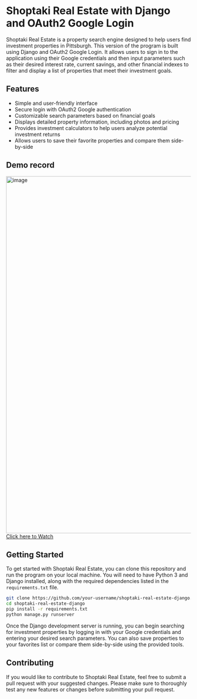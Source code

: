 # Shoptaki Real Estate with Django and OAuth2 Google Login

Shoptaki Real Estate is a property search engine designed to help users find investment properties in Pittsburgh. This version of the program is built using Django and OAuth2 Google Login. It allows users to sign in to the application using their Google credentials and then input parameters such as their desired interest rate, current savings, and other financial indexes to filter and display a list of properties that meet their investment goals.

## Features

- Simple and user-friendly interface
- Secure login with OAuth2 Google authentication
- Customizable search parameters based on financial goals
- Displays detailed property information, including photos and pricing
- Provides investment calculators to help users analyze potential investment returns
- Allows users to save their favorite properties and compare them side-by-side

## Demo record


<img width="975" alt="image" src="https://github.com/kimgogowow/shoptaki-realestate/assets/100476425/aa691772-413f-4f04-b35a-662ed72c949d">
<a href="https://drive.google.com/file/d/1WDZXp07MBiy8P7rs2rX13Ky0noP8xSgY/view?usp=share_link">Click here to Watch</a>


## Getting Started

To get started with Shoptaki Real Estate, you can clone this repository and run the program on your local machine. You will need to have Python 3 and Django installed, along with the required dependencies listed in the `requirements.txt` file.

```sh
git clone https://github.com/your-username/shoptaki-real-estate-django.git
cd shoptaki-real-estate-django
pip install -r requirements.txt
python manage.py runserver
```

Once the Django development server is running, you can begin searching for investment properties by logging in with your Google credentials and entering your desired search parameters. You can also save properties to your favorites list or compare them side-by-side using the provided tools.

## Contributing

If you would like to contribute to Shoptaki Real Estate, feel free to submit a pull request with your suggested changes. Please make sure to thoroughly test any new features or changes before submitting your pull request.
